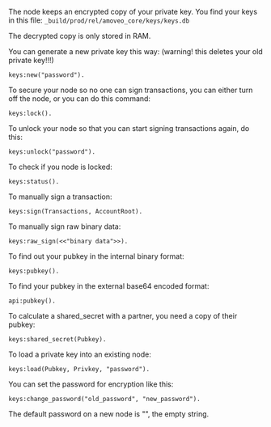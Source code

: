 The node keeps an encrypted copy of your private key.
You find your keys in this file:
`_build/prod/rel/amoveo_core/keys/keys.db`

The decrypted copy is only stored in RAM.

You can generate a new private key this way: (warning! this deletes your old private key!!!)
```
keys:new("password").
```

To secure your node so no one can sign transactions, you can either turn off the node, or you can do this command:
```
keys:lock().
```

To unlock your node so that you can start signing transactions again, do this:
```
keys:unlock("password").
```

To check if you node is locked:
```
keys:status().
```

To manually sign a transaction:
```
keys:sign(Transactions, AccountRoot).
```

To manually sign raw binary data:
```
keys:raw_sign(<<"binary data">>).
```

To find out your pubkey in the internal binary format:
```
keys:pubkey().
```

To find your pubkey in the external base64 encoded format:
```
api:pubkey().
```

To calculate a shared_secret with a partner, you need a copy of their pubkey:
```
keys:shared_secret(Pubkey).
```

To load a private key into an existing node:
```
keys:load(Pubkey, Privkey, "password").
```


You can set the password for encryption like this:
```
keys:change_password("old_password", "new_password").
```
The default password on a new node is "", the empty string.

